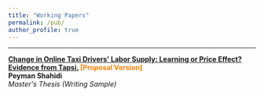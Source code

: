 ```yaml
---
title: "Working Papers"
permalink: /pub/
author_profile: true
---
```


---

<b>[Change in Online Taxi Drivers' Labor Supply: Learning or Price Effect? Evidence from Tapsi.](https://christopherlu.github.io/publications/millimap) <font color="#FF7F00">[Proposal Version]</font> </b><br>
<b>Peyman Shahidi</b><br>
<i> Master's Thesis (Writing Sample) </i>
